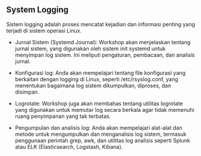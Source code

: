 ## System Logging

Sistem logging adalah proses mencatat kejadian dan informasi penting yang terjadi di sistem operasi Linux.

- Jurnal Sistem (Systemd Journal): Workshop akan menjelaskan tentang jurnal sistem, yang digunakan oleh sistem init systemd untuk menyimpan log sistem. Ini meliputi pengaturan, pembacaan, dan analisis jurnal.

- Konfigurasi log: Anda akan mempelajari tentang file konfigurasi yang berkaitan dengan logging di Linux, seperti /etc/rsyslog.conf, yang menentukan bagaimana log sistem dikumpulkan, diproses, dan disimpan.

- Logrotate: Workshop juga akan membahas tentang utilitas logrotate yang digunakan untuk memutar log secara berkala agar tidak memenuhi ruang penyimpanan yang tak terbatas.

- Pengumpulan dan analisis log: Anda akan mempelajari alat-alat dan metode untuk mengumpulkan dan menganalisis log sistem, termasuk penggunaan perintah grep, awk, dan utilitas log analisis seperti Splunk atau ELK (Elasticsearch, Logstash, Kibana).

